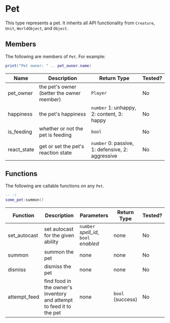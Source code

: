 # Pet

This type represents a pet. It inherits all API functionality from `Creature`, `Unit`, `WorldObject`, and `Object`.

## Members

The following are members of `Pet`. For example:

```lua
print("Pet owner: " .. pet_owner.name)
```

| Name        | Description                               | Return Type                                      | Tested? |
| ----------- | ----------------------------------------- | ------------------------------------------------ | ------- |
| pet_owner   | the pet's owner (better the owner member) | `Player`                                         | No      |
| happiness   | the pet's happiness                       | `number` 1: unhappy, 2: content, 3: happy        | No      |
| is_feeding  | whether or not the pet is feeding         | `bool`                                           | No      |
| react_state | get or set the pet's reaction state       | `number` 0: passive, 1: defensive, 2: aggressive | No      |

## Functions

The following are callable functions on any `Pet`.

```lua
-- :(
some_pet:summon()
```

| Function     | Description                                                          | Parameters                            | Return Type      | Tested? |
| ------------ | -------------------------------------------------------------------- | ------------------------------------- | ---------------- | ------- |
| set_autocast | set autocast for the given ability                                   | `number` _spell_id_, `bool` _enabled_ | none             | No      |
| summon       | summon the pet                                                       | none                                  | none             | No      |
| dismiss      | dismiss the pet                                                      | none                                  | none             | No      |
| attempt_feed | find food in the owner's inventory and attempt to feed it to the pet | none                                  | `bool` (success) | No      |
